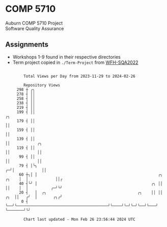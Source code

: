 # COMP 5710
Auburn COMP 5710 Project  
Software Quality Assurance

## Assignments
- Workshops 1-9 found in their respective directories
- Term project copied in `./Term-Project` from [WFH-SQA2022](https://github.com/wumphlett/WFH-SQA2022-AUBURN)

```

        Total Views per Day from 2023-11-29 to 2024-02-26

        Repository Views
     298 ┼ ╭╮
     278 ┤ ││
     258 ┤ ││
     238 ┤ ││
     219 ┤ ││
     199 ┤ ││                                                                     ╭╮
     179 ┤ ││                                                                     ││
     159 ┤ ││                                                                     ││
     139 ┤ ││                                                                     ││            ╭╮
     119 ┤ ││                                                                     ││            ││
      99 ┤ ││                                                                     ││            ││
      79 ┤ │╰╮                                                                  ╭─╯│            ││
      60 ┼╮│ │                                                     ╭╮     ╭╮    │  │            ││╭
      40 ┤╰╯ │                                                  ╭╮ ││     ││    │  │          ╭─╯╰╯
      20 ┤   │  ╭╮                                        ╭╮    ││ ││ ╭╮  ││   ╭╯  │       ╭╮╭╯
       0 ┤   ╰──╯╰────────────────────────────────────────╯╰────╯╰─╯╰─╯╰──╯╰───╯   ╰───────╯╰╯

        Chart last updated - Mon Feb 26 23:56:44 2024 UTC
        
```

